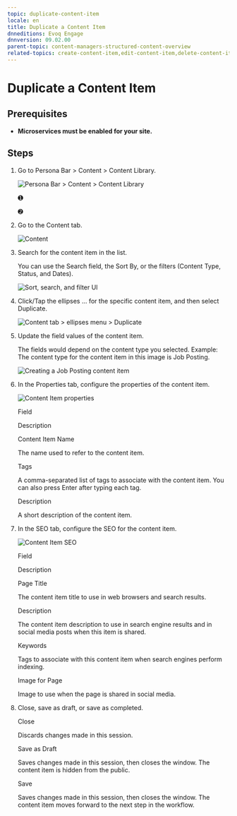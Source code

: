 ```yaml
---
topic: duplicate-content-item
locale: en
title: Duplicate a Content Item
dnneditions: Evoq Engage
dnnversion: 09.02.00
parent-topic: content-managers-structured-content-overview
related-topics: create-content-item,edit-content-item,delete-content-item,share-in-social-media,get-embed-code
---
```


# Duplicate a Content Item

## Prerequisites

*   **Microservices must be enabled for your site.**

## Steps

1.  Go to Persona Bar \> Content \> Content Library.
    
    ![Persona Bar > Content > Content Library](/images/scr-pbar-cmg-Content-E91.png)
    
    ➊
    
    ➋
    
2.  Go to the Content tab.
    
    ![Content](/images/scr-pbtabs-all-Content-ContentLibrary-Content-E91.png)
    
3.  Search for the content item in the list.
    
    You can use the Search field, the Sort By, or the filters (Content Type, Status, and Dates).
    
      
    
    ![Sort, search, and filter UI](/images/scr-ContentItems-searchsortfilter-E91.gif)
    
      
    
4.  Click/Tap the ellipses ... for the specific content item, and then select Duplicate.
    
      
    
    ![Content tab > ellipses menu > Duplicate](/images/scr-ContentItems-item-ellipsesmenu-Duplicate-E91.png)
    
      
    
5.  Update the field values of the content item.
    
    The fields would depend on the content type you selected. Example: The content type for the content item in this image is Job Posting.  
    
    ![Creating a Job Posting content item](/images/scr-ContentItems-JobDescription-E91.png)
    
      
    
6.  In the Properties tab, configure the properties of the content item.
    
      
    
    ![Content Item properties](/images/scr-ContentItems-properties-E91.png)
    
      
    
    Field
    
    Description
    
    Content Item Name
    
    The name used to refer to the content item.
    
    Tags
    
    A comma-separated list of tags to associate with the content item. You can also press Enter after typing each tag.
    
    Description
    
    A short description of the content item.
    
7.  In the SEO tab, configure the SEO for the content item.
    
      
    
    ![Content Item SEO](/images/scr-ContentItems-SEO-E91.png)
    
      
    
    Field
    
    Description
    
    Page Title
    
    The content item title to use in web browsers and search results.
    
    Description
    
    The content item description to use in search engine results and in social media posts when this item is shared.
    
    Keywords
    
    Tags to associate with this content item when search engines perform indexing.
    
    Image for Page
    
    Image to use when the page is shared in social media.
    
8.  Close, save as draft, or save as completed.
    
    Close
    
    Discards changes made in this session.
    
    Save as Draft
    
    Saves changes made in this session, then closes the window. The content item is hidden from the public.
    
    Save
    
    Saves changes made in this session, then closes the window. The content item moves forward to the next step in the workflow.